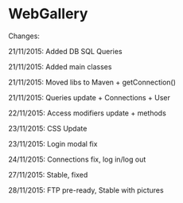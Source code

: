 # WebGallery

Changes:

21/11/2015: Added DB SQL Queries

21/11/2015: Added main classes

21/11/2015: Moved libs to Maven + getConnection()

21/11/2015: Queries update + Connections + User

22/11/2015: Access modifiers update + methods

23/11/2015: CSS Update

23/11/2015: Login modal fix

24/11/2015: Connections fix, log in/log out

27/11/2015: Stable, fixed

28/11/2015: FTP pre-ready, Stable with pictures
